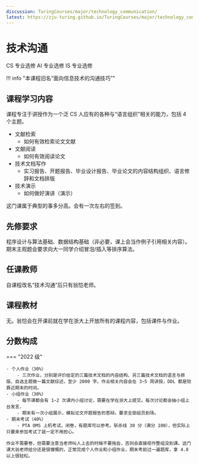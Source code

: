 ```yaml
---
discussion: TuringCourses/major/technology_communication/
latest: https://zju-turing.github.io/TuringCourses/major/technology_communication/
---
```


# 技术沟通
<div class="badges">
<span class="badge cs-badge">CS 专业选修</span>
<span class="badge ai-badge">AI 专业选修</span>
<span class="badge is-badge">IS 专业选修</span>
</div>

!!! info "本课程旧名“面向信息技术的沟通技巧”"

## 课程学习内容

课程专注于讲授作为一个泛 CS 人应有的各种与“语言组织”相关的能力，包括 4 个主题。

- 文献检索
    - 如何有效检索论文文献
- 文献阅读
    - 如何有效阅读论文
- 技术文档写作
    - 实习报告、开题报告、毕业设计报告、毕业论文的内容结构组织、语言修辞和文档排版
- 技术演示
    - 如何做好演讲（演示）

这门课属于典型的事多分高。会有一次左右的签到。

## 先修要求

程序设计与算法基础、数据结构基础（非必要，课上会当作例子引用相关内容）。期末主观题会要求向大一同学介绍冒泡/插入等排序算法。

## 任课教师

自课程改名“技术沟通”后只有翁恺老师。

## 课程教材

无。翁恺会在开课前就在学在浙大上开放所有的课程内容，包括课件与作业。

## 分数构成

=== "2022 级"

    - 个人作业（30%）
        - 三次作业，分别是评价给定的三篇技术文档的内容结构、另三篇技术文档的语言与排版、自选主题做一篇文献综述，至少 2000 字。作业相关内容会在 3~5 周讲授，DDL 都是较靠近期末的时间。
    - 小组作业（30%）
        - 每节课都会有 1~2 次课内小组讨论，需要在学在浙大上提交。每次讨论都会抽小组上台发言，
        - 期末有一次小组展示，模拟论文开题报告的答辩。要求全部组员到场。
    - 期末考试（40%）
        - PTA OMS 上机考试，闭卷，有题库可以参考。斩杀线 30 分（满分 100），但实际上只要来参加考试了就一定不用担心。

    作业不需要卷，但需要注意当老师叫人上去的时候不要拖沓，否则会直接视作整组没到课。这门课大翁老师给分还是很慷慨的，正常完成个人作业和小组作业，期末考前过一遍题库，拿 4.8 以上很轻松。
